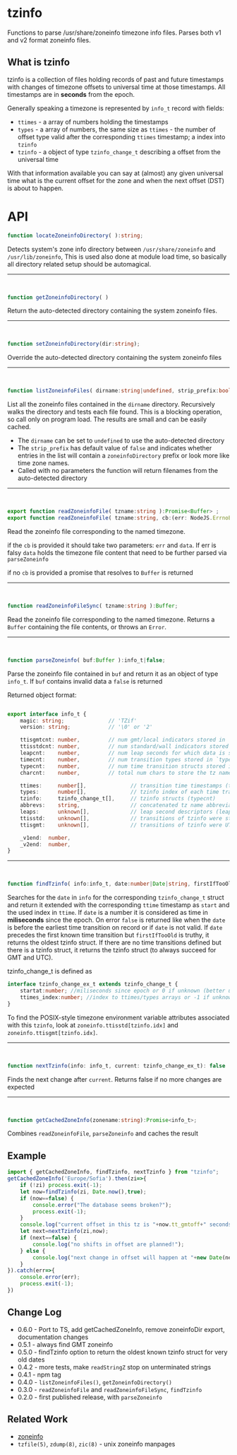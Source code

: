 tzinfo
======


Functions to parse /usr/share/zoneinfo timezone info files.
Parses both v1 and v2 format zoneinfo files.

What is tzinfo
---

tzinfo is a collection of files holding records of past and future timestamps with changes of timezone offsets to universal time at those timestamps. All timestamps are in **seconds** from the epoch. 

Generally speaking a timezone is represented by `info_t` record with fields:
 * `ttimes` - a array of numbers holding the timestamps
 * `types` - a array of numbers, the same size as `ttimes` - the number of offset type valid after the corresponding `ttimes` timestamp; a index into `tzinfo`
 * `tzinfo` - a object of type `tzinfo_change_t` describing a offset from the universal time

With that information available you can say at (almost) any given universal time what is the current offset for the zone and when the next offset (DST) is about to happen.

# API

```ts
function locateZoneinfoDirectory( ):string;
```

Detects system's zone info directory between  `/usr/share/zoneinfo` and `/usr/lib/zoneinfo`, This is used also done at module load time, so basically all directory related setup should be automagical.

---
&nbsp;


```ts
function getZoneinfoDirectory( )
```

Return the auto-detected directory containing the system zoneinfo files.

---
&nbsp;

```ts
function setZoneinfoDirectory(dir:string);
```
Override the auto-detected directory containing the system zoneinfo files

---
&nbsp;

```ts
function listZoneinfoFiles( dirname:string|undefined, strip_prefix:boolean=false ):string[];
```

List all the zoneinfo files contained in the `dirname` directory. Recursively
walks the directory and tests each file found. This is a blocking operation, so call
only on program load.  The results are small and can be easily cached.

 * The `dirname` can be set to `undefined` to use the auto-detected directory
 * The `strip_prefix` has default value of `false` and indicates whether entries in the list will contain a `zoneinfoDirectory` prefix or look more like time zone names.
 * Called with no parameters the function will return filenames from the auto-detected directory

---
&nbsp;


```ts
export function readZoneinfoFile( tzname:string ):Promise<Buffer> ;
export function readZoneinfoFile( tzname:string, cb:(err: NodeJS.ErrnoException | null, data: Buffer) => void ):void ;

```

Read the zoneinfo file corresponding to the named timezone. 

if the `cb` is provided it should take two parameters: `err` and `data`. If err is falsy `data` holds the timezone file content that need to be further parsed via `parseZoneinfo`

if no `cb` is provided a promise that resolves to `Buffer` is returned

---
&nbsp;

```ts
function readZoneinfoFileSync( tzname:string ):Buffer;
```

Read the zoneinfo file corresponding to the named timezone.  Returns a `Buffer`
containing the file contents, or throws an `Error`.

---
&nbsp;

```ts
function parseZoneinfo( buf:Buffer ):info_t|false;
```

Parse the zoneinfo file contained in `buf` and return it as an object of type `info_t`. If `buf` contains invalid data a `false` is returned

Returned object format:
```ts

export interface info_t {
    magic: string;              // 'TZif'
    version: string;            // '\0' or '2'

    ttisgmtcnt: number,         // num gmt/local indicators stored in `ttisgmt`
    ttisstdcnt: number,         // num standard/wall indicators stored in `ttisstd`
    leapcnt:    number,         // num leap seconds for which data is stored in `leaps`
    timecnt:    number,         // num transition types stored in `types'
    typecnt:    number,         // num time transition structs stored in `tzinfo`
    charcnt:    number,         // total num chars to store the tz name abbreviations

    ttimes:     number[],              // transition time timestamps (timecnt)
    types:      number[],              // tzinfo index of each time transitioned to (timecnt)
    tzinfo:     tzinfo_change_t[],     // tzinfo structs (typecnt)
    abbrevs:    string,                // concatenated tz name abbreviations (asciiz strings totaling charcnt bytes)
    leaps:      unknown[],             // leap second descriptors (leapcnt)
    ttisstd:    unknown[],             // transitions of tzinfo were std or wallclock times (ttisstdcnt)
    ttisgmt:    unknown[],             // transitions of tzinfo were UTC or local time (ttisgmtcnt)

    _v1end:  number,
    _v2end:  number,
}
```
---
&nbsp;  



```ts
function findTzinfo( info:info_t, date:number|Date|string, firstIfTooOld:boolean ) : false|tzinfo_change_ex_t;
```
Searches for the `date` in `info` for the corresponding `tzinfo_change_t` struct and return it extended  with the corresponding `ttime` timestamp as `start` and the used index in `ttime`. If `date` is a number it is considered as time in **miliseconds** since the epoch. On error `false` is returned like when the `date` is before the earliest
time transition on record or if `date` is not valid.  If `date` precedes the first known
time transition but `firstIfTooOld` is truthy, it returns the oldest tzinfo struct.
If there are no time transitions defined but there is a tzinfo struct, it returns the
tzinfo struct (to always succeed for GMT and UTC).

tzinfo_change_t is defined as 

```ts
interface tzinfo_change_ex_t extends tzinfo_change_t {
    startat:number; //miliseconds since epoch or 0 if unknown (better use ttimes_index for unknown indicator)
    ttimes_index:number; //index to ttimes/types arrays or -1 if unknown
}
```

To find the POSIX-style timezone environment variable attributes associated with this `tzinfo`,
look at `zoneinfo.ttisstd[tzinfo.idx]` and `zoneinfo.ttisgmt[tzinfo.idx]`.

---
&nbsp;

```ts
function nextTzinfo(info: info_t, current: tzinfo_change_ex_t): false | tzinfo_change_ex_t
```

Finds the next change after `current`. Returns false if no more changes are expected

---
&nbsp;

```ts
function getCachedZoneInfo(zonename:string):Promise<info_t>;
```

Combines `readZoneinfoFile`, `parseZoneinfo` and caches the result

Example
-------

```ts
import { getCachedZoneInfo, findTzinfo, nextTzinfo } from "tzinfo";
getCachedZoneInfo('Europe/Sofia').then(zi=>{
	if (!zi) process.exit(-1);
	let now=findTzinfo(zi, Date.now(),true);
	if (now==false) {
		console.error("The database seems broken?");
		process.exit(-1);
	}
	console.log("current offset in this tz is "+now.tt_gmtoff+" seconds or "+now.tt_gmtoff/3600+' hours in effect sice '+new Date(now.startat)+' idx:'+now.ttimes_index);
	let next=nextTzinfo(zi,now);
	if (next==false) {
		console.log("no shifts in offset are planned!");
	} else {
		console.log("next change in offset will happen at "+new Date(next.startat-1)+' new offset will be '+next.tt_gmtoff+" seconds or "+next.tt_gmtoff/3600+' hours');
	}
}).catch(err=>{
	console.error(err);
	process.exit(-1);
})
```

Change Log
----------

- 0.6.0 - Port to TS, add getCachedZoneInfo, remove zoneinfoDir export, documentation changes
- 0.5.1 - always find GMT zoneinfo
- 0.5.0 - findTzinfo option to return the oldest known tzinfo struct for very old dates
- 0.4.2 - more tests, make `readStringZ` stop on unterminated strings
- 0.4.1 - npm tag
- 0.4.0 - `listZoneinfoFiles()`, `getZoneinfoDirectory()`
- 0.3.0 - `readZoneinfoFile` and `readZoneinfoFileSync`, `findTzinfo`
- 0.2.0 - first published release, with `parseZoneinfo`



Related Work
------------

- [zoneinfo](http://npmjs.com/package/zoneinfo)
- `tzfile(5)`, `zdump(8)`, `zic(8)` - unix zoneinfo manpages
